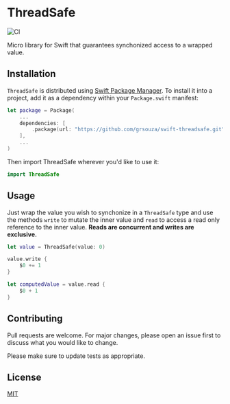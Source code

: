 # ThreadSafe
![CI](https://github.com/grsouza/swift-threadsafe/workflows/CI/badge.svg)

Micro library for Swift that guarantees synchonized access to a wrapped value.

## Installation

`ThreadSafe` is distributed using [Swift Package Manager](https://swift.org/package-manager/). To install it into a project, add it as a dependency within your `Package.swift` manifest:

```swift
let package = Package(
    ...
    dependencies: [
        .package(url: "https://github.com/grsouza/swift-threadsafe.git", from: "1.0.0")
    ],
    ...
)
```

Then import ThreadSafe wherever you'd like to use it:

```swift
import ThreadSafe
```

## Usage

Just wrap the value you wish to synchonize in a `ThreadSafe` type and use the methods `write` to mutate the inner value and `read` to access a read only reference to the inner value. **Reads are concurrent and writes are exclusive.**

```swift
let value = ThreadSafe(value: 0)

value.write {
    $0 += 1
}

let computedValue = value.read { 
    $0 + 1 
}
```

## Contributing
Pull requests are welcome. For major changes, please open an issue first to discuss what you would like to change.

Please make sure to update tests as appropriate.

## License
[MIT](https://github.com/grsouza/Box.swift/blob/master/LICENSE)
